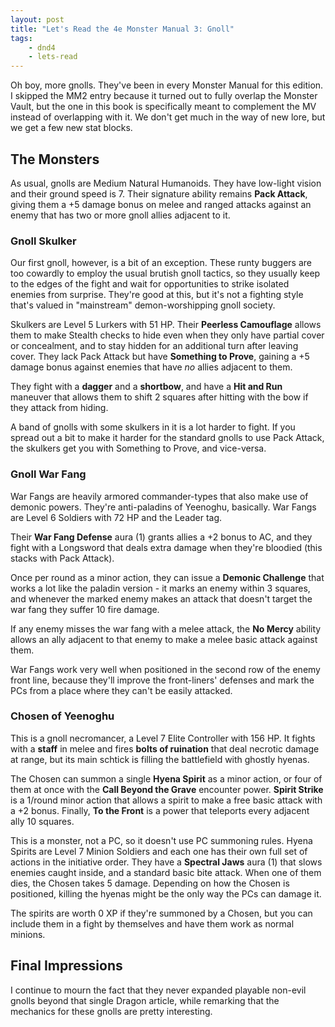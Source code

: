 ```yaml
---
layout: post
title: "Let's Read the 4e Monster Manual 3: Gnoll"
tags:
    - dnd4
    - lets-read
---
```


Oh boy, more gnolls. They've been in every Monster Manual for this edition. I
skipped the MM2 entry because it turned out to fully overlap the Monster Vault,
but the one in this book is specifically meant to complement the MV instead of
overlapping with it. We don't get much in the way of new lore, but we get a few
new stat blocks.

## The Monsters

As usual, gnolls are Medium Natural Humanoids. They have low-light vision and
their ground speed is 7. Their signature ability remains **Pack Attack**,
giving them a +5 damage bonus on melee and ranged attacks against an enemy that
has two or more gnoll allies adjacent to it.

### Gnoll Skulker

Our first gnoll, however, is a bit of an exception. These runty buggers are too
cowardly to employ the usual brutish gnoll tactics, so they usually keep to the
edges of the fight and wait for opportunities to strike isolated enemies from
surprise. They're good at this, but it's not a fighting style that's valued in
"mainstream" demon-worshipping gnoll society.

Skulkers are Level 5 Lurkers with 51 HP. Their **Peerless Camouflage** allows
them to make Stealth checks to hide even when they only have partial cover or
concealment, and to stay hidden for an additional turn after leaving
cover. They lack Pack Attack but have **Something to Prove**, gaining a +5
damage bonus against enemies that have _no_ allies adjacent to them.

They fight with a **dagger** and a **shortbow**, and have a **Hit and Run**
maneuver that allows them to shift 2 squares after hitting with the bow if they
attack from hiding.

A band of gnolls with some skulkers in it is a lot harder to fight. If you
spread out a bit to make it harder for the standard gnolls to use Pack Attack,
the skulkers get you with Something to Prove, and vice-versa.

### Gnoll War Fang

War Fangs are heavily armored commander-types that also make use of demonic
powers. They're anti-paladins of Yeenoghu, basically. War Fangs are Level 6
Soldiers with 72 HP and the Leader tag.

Their **War Fang Defense** aura (1) grants allies a +2 bonus to AC, and they
fight with a Longsword that deals extra damage when they're bloodied (this
stacks with Pack Attack).

Once per round as a minor action, they can issue a **Demonic Challenge** that
works a lot like the paladin version - it marks an enemy within 3 squares, and
whenever the marked enemy makes an attack that doesn't target the war fang they
suffer 10 fire damage.

If any enemy misses the war fang with a melee attack, the **No Mercy** ability
allows an ally adjacent to that enemy to make a melee basic attack against them.

War Fangs work very well when positioned in the second row of the enemy front
line, because they'll improve the front-liners' defenses and mark the PCs from a
place where they can't be easily attacked.

### Chosen of Yeenoghu

This is a gnoll necromancer, a Level 7 Elite Controller with 156 HP. It fights
with a **staff** in melee and fires **bolts of ruination** that deal necrotic
damage at range, but its main schtick is filling the battlefield with ghostly
hyenas.

The Chosen can summon a single **Hyena Spirit** as a minor action, or four of
them at once with the **Call Beyond the Grave** encounter power. **Spirit
Strike** is a 1/round minor action that allows a spirit to make a free basic
attack with a +2 bonus. Finally, **To the Front** is a power that teleports
every adjacent ally 10 squares.

This is a monster, not a PC, so it doesn't use PC summoning rules. Hyena Spirits
are Level 7 Minion Soldiers and each one has their own full set of actions in
the initiative order. They have a **Spectral Jaws** aura (1) that slows enemies
caught inside, and a standard basic bite attack. When one of them dies, the
Chosen takes 5 damage. Depending on how the Chosen is positioned, killing the
hyenas might be the only way the PCs can damage it.

The spirits are worth 0 XP if they're summoned by a Chosen, but you can include
them in a fight by themselves and have them work as normal minions.

## Final Impressions

I continue to mourn the fact that they never expanded playable non-evil gnolls
beyond that single Dragon article, while remarking that the mechanics for these
gnolls are pretty interesting.
